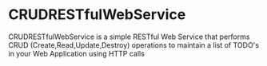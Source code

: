 # CRUDRESTfulWebService
CRUDRESTfulWebService is a simple RESTful Web Service that performs CRUD (Create,Read,Update,Destroy) operations to maintain a list of TODO's in your Web Application using HTTP calls
